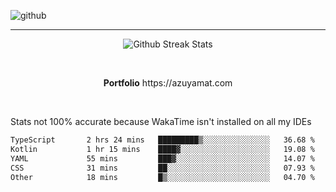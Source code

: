 ![github](https://media.discordapp.net/attachments/881363147364118528/1142610121697021952/background.png?width=1000&height=300)<br>
___
<p align="center">
  <img alt="Github Streak Stats" src="https://streak-stats.demolab.com?user=Azuyamat&theme=transparent&hide_border=true"/>
</p><br>
<p align="center">
      <strong>Portfolio</strong> https://azuyamat.com
</p><br>

Stats not 100% accurate because WakaTime isn't installed on all my IDEs
<!--START_SECTION:waka-->

```txt
TypeScript       2 hrs 24 mins   █████████▒░░░░░░░░░░░░░░░   36.68 %
Kotlin           1 hr 15 mins    ████▓░░░░░░░░░░░░░░░░░░░░   19.08 %
YAML             55 mins         ███▓░░░░░░░░░░░░░░░░░░░░░   14.07 %
CSS              31 mins         ██░░░░░░░░░░░░░░░░░░░░░░░   07.93 %
Other            18 mins         █▒░░░░░░░░░░░░░░░░░░░░░░░   04.70 %
```

<!--END_SECTION:waka-->
